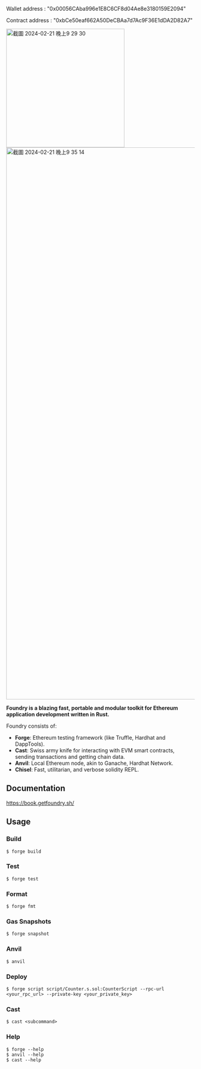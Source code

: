 Wallet address : "0x00056CAba996e1E8C6CF8d04Ae8e3180159E2094"

Contract address : "0xbCe50eaf662A50DeCBAa7d7Ac9F36E1dDA2D82A7" 

<img width="316" alt="截圖 2024-02-21 晚上9 29 30" src="https://github.com/hsu5211/2024-Spring-HW0/assets/141152413/2c1d25ba-f9c5-466f-af07-56b86c7cb3ab">

<img width="1470" alt="截圖 2024-02-21 晚上9 35 14" src="https://github.com/hsu5211/2024-Spring-HW0/assets/141152413/140e7524-caf2-4e86-8bef-76ce2d01774a">

**Foundry is a blazing fast, portable and modular toolkit for Ethereum application development written in Rust.**

Foundry consists of:

-   **Forge**: Ethereum testing framework (like Truffle, Hardhat and DappTools).
-   **Cast**: Swiss army knife for interacting with EVM smart contracts, sending transactions and getting chain data.
-   **Anvil**: Local Ethereum node, akin to Ganache, Hardhat Network.
-   **Chisel**: Fast, utilitarian, and verbose solidity REPL.

## Documentation

https://book.getfoundry.sh/

## Usage

### Build

```shell
$ forge build
```

### Test

```shell
$ forge test
```

### Format

```shell
$ forge fmt
```

### Gas Snapshots

```shell
$ forge snapshot
```

### Anvil

```shell
$ anvil
```


### Deploy

```shell
$ forge script script/Counter.s.sol:CounterScript --rpc-url <your_rpc_url> --private-key <your_private_key>
```

### Cast

```shell
$ cast <subcommand>
```

### Help

```shell
$ forge --help
$ anvil --help
$ cast --help
```

